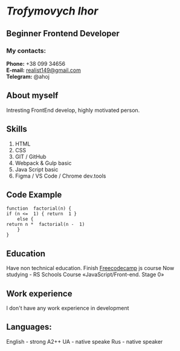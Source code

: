 #  _Trofymovych Ihor_

## Beginner Frontend Developer

###  My contacts:
**Phone:** +38 099 34656  
**E-mail:** realist149@gmail.com  
**Telegram:** @ahoj

## About myself

Intresting FrontEnd develop, highly motivated person.

## **Skills**

 1. HTML 
 2. CSS
 3. GIT / GitHub 
 4. Webpack & Gulp basic
 5. Java Script basic 
 6. Figma / VS Code / Chrome dev.tools

## **Code Example**

    function  factorial(n) {
    if (n <=  1) { return  1 }
	    else {
    return n *  factorial(n -  1)
    	}
    }

## **Education**

Have non technical education.
Finish [Freecodecamp](https://www.freecodecamp.org/) js course 
Now studying  -  RS Schools Course «JavaScript/Front-end. Stage 0» 

## Work experience
  I don't have any work experience in development

## **Languages:**
English - strong A2++
UA - native speake
Rus - native speaker
